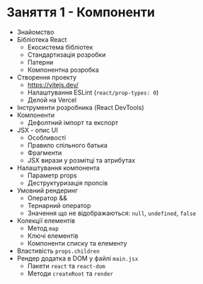 # Заняття 1 - Компоненти

- Знайомство
- Бібліотека React
  - Екосистема бібліотек
  - Стандартизація розробки
  - Патерни
  - Компонентна розробка
- Створення проекту
  - https://vitejs.dev/
  - Налаштування ESLint (`react/prop-types: 0`)
  - Делой на Vercel
- Інструменти розробника (React DevTools)
- Компоненти
  - Дефолтний імпорт та експорт
- JSX - опис UI
  - Особливості
  - Правило спільного батька
  - Фрагменти
  - JSX вирази у розмітці та атрибутах
- Налаштування компонента
  - Параметр props
  - Деструктуризація пропсів
- Умовний рендеринг
  - Оператор &&
  - Тернарний оператор
  - Значення що не відображаються: `null`, `undefined`, `false`
- Колекції елементів
  - Метод `map`
  - Ключі елементів
  - Компоненти списку та елементу
- Властивість `props.children`
- Рендер додатка в DOM у файлі `main.jsx`
  - Пакети `react` та `react-dom`
  - Методи `createRoot` та `render`